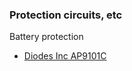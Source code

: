 ### Protection circuits, etc



Battery protection
- [Diodes Inc AP9101C](https://www.diodes.com/assets/Datasheets/AP9101C.pdf)
